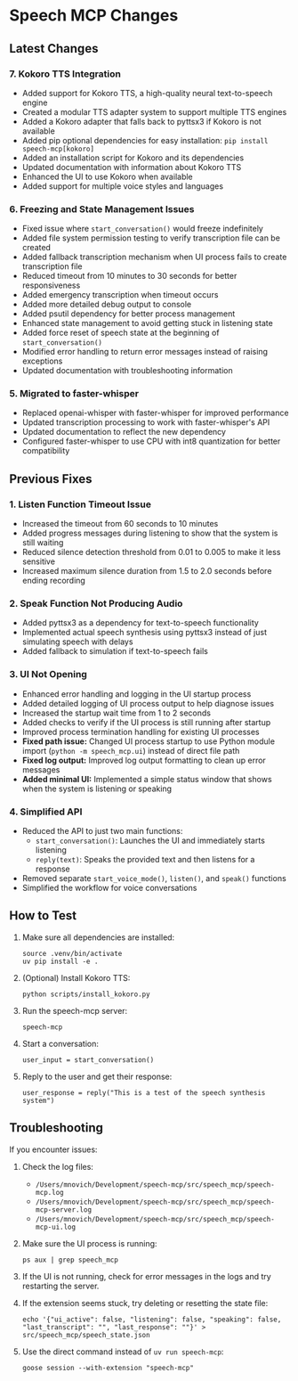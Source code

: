 # Speech MCP Changes

## Latest Changes

### 7. Kokoro TTS Integration
- Added support for Kokoro TTS, a high-quality neural text-to-speech engine
- Created a modular TTS adapter system to support multiple TTS engines
- Added a Kokoro adapter that falls back to pyttsx3 if Kokoro is not available
- Added pip optional dependencies for easy installation: `pip install speech-mcp[kokoro]`
- Added an installation script for Kokoro and its dependencies
- Updated documentation with information about Kokoro TTS
- Enhanced the UI to use Kokoro when available
- Added support for multiple voice styles and languages

### 6. Freezing and State Management Issues
- Fixed issue where `start_conversation()` would freeze indefinitely
- Added file system permission testing to verify transcription file can be created
- Added fallback transcription mechanism when UI process fails to create transcription file
- Reduced timeout from 10 minutes to 30 seconds for better responsiveness
- Added emergency transcription when timeout occurs
- Added more detailed debug output to console
- Added psutil dependency for better process management
- Enhanced state management to avoid getting stuck in listening state
- Added force reset of speech state at the beginning of `start_conversation()`
- Modified error handling to return error messages instead of raising exceptions
- Updated documentation with troubleshooting information

### 5. Migrated to faster-whisper
- Replaced openai-whisper with faster-whisper for improved performance
- Updated transcription processing to work with faster-whisper's API
- Updated documentation to reflect the new dependency
- Configured faster-whisper to use CPU with int8 quantization for better compatibility

## Previous Fixes

### 1. Listen Function Timeout Issue
- Increased the timeout from 60 seconds to 10 minutes
- Added progress messages during listening to show that the system is still waiting
- Reduced silence detection threshold from 0.01 to 0.005 to make it less sensitive
- Increased maximum silence duration from 1.5 to 2.0 seconds before ending recording

### 2. Speak Function Not Producing Audio
- Added pyttsx3 as a dependency for text-to-speech functionality
- Implemented actual speech synthesis using pyttsx3 instead of just simulating speech with delays
- Added fallback to simulation if text-to-speech fails

### 3. UI Not Opening
- Enhanced error handling and logging in the UI startup process
- Added detailed logging of UI process output to help diagnose issues
- Increased the startup wait time from 1 to 2 seconds
- Added checks to verify if the UI process is still running after startup
- Improved process termination handling for existing UI processes
- **Fixed path issue:** Changed UI process startup to use Python module import (`python -m speech_mcp.ui`) instead of direct file path
- **Fixed log output:** Improved log output formatting to clean up error messages
- **Added minimal UI:** Implemented a simple status window that shows when the system is listening or speaking

### 4. Simplified API
- Reduced the API to just two main functions:
  - `start_conversation()`: Launches the UI and immediately starts listening
  - `reply(text)`: Speaks the provided text and then listens for a response
- Removed separate `start_voice_mode()`, `listen()`, and `speak()` functions
- Simplified the workflow for voice conversations

## How to Test

1. Make sure all dependencies are installed:
   ```
   source .venv/bin/activate
   uv pip install -e .
   ```

2. (Optional) Install Kokoro TTS:
   ```
   python scripts/install_kokoro.py
   ```

3. Run the speech-mcp server:
   ```
   speech-mcp
   ```

4. Start a conversation:
   ```
   user_input = start_conversation()
   ```

5. Reply to the user and get their response:
   ```
   user_response = reply("This is a test of the speech synthesis system")
   ```

## Troubleshooting

If you encounter issues:

1. Check the log files:
   - `/Users/mnovich/Development/speech-mcp/src/speech_mcp/speech-mcp.log`
   - `/Users/mnovich/Development/speech-mcp/src/speech_mcp/speech-mcp-server.log`
   - `/Users/mnovich/Development/speech-mcp/src/speech_mcp/speech-mcp-ui.log`

2. Make sure the UI process is running:
   ```
   ps aux | grep speech_mcp
   ```

3. If the UI is not running, check for error messages in the logs and try restarting the server.

4. If the extension seems stuck, try deleting or resetting the state file:
   ```
   echo '{"ui_active": false, "listening": false, "speaking": false, "last_transcript": "", "last_response": ""}' > src/speech_mcp/speech_state.json
   ```

5. Use the direct command instead of `uv run speech-mcp`:
   ```
   goose session --with-extension "speech-mcp"
   ```
